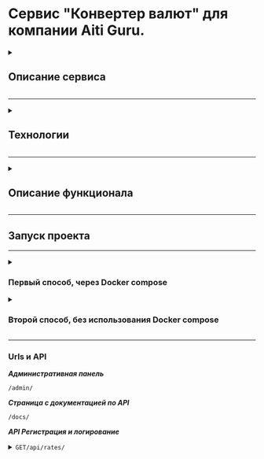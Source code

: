 # Сервис "Конвертер валют" для компании Aiti Guru.

<details>
<summary>

## Описание сервиса
</summary>
Backend приложение, которое позволяет конвертировать валюты из одной в другую по заданным параметрам. Необходимо передать название 1 и 2 валюты и сумму которую нужно конвертировать.

</details>

---
<details>
<summary>

## Технологии
</summary>

1) Django;
2) Docker;
3) Docker compose;
4) Nginx;
5) Postgres.


</details>

---


<details>
<summary>

## Описание функционала
</summary>
Сервис настроен так, чтобы его можно было расширять и наполнять новым функционалом. 

На данном этапе БД не используется, но уже добавлена в контейнер чтобы её можно было наполнять и взаимодействовать с ней.

Кеширование используется внутреннее т.к. набор данных слишком мал, чтобы поднимать Redis.

Запрос курса валют реализован через сторонний сервис.

Подробно описана документация/Swagger.

Настроен и отработан отлов ошибок/возбуждение исключений, сообщения об ошибки информативны и понятны.

Архитектура проекта построена так что сервисы/вспомогательные или часто повторяющиеся функции/методы/классы располагаются в отдельном файле, что не нагромождать код с представлениями и сериализаторами. 
В будущем это может быть папкой с разделёнными на файлы.
Предусмотрена возможность написания в будущем API v2 v3 vn чтобы в будущем сервис мог уйти от старых версий и перейти на новую без рисков сбоя у старых пользователей, грубо говоря механика плавного перехода.

В контейнеризацию добавлен nginx для статических файлов, на случай реализации моделей и админ панели, добавления frontend в проект и docker compose.
</details>

---


## Запуск проекта

___

<details>

<summary>

### Первый способ, через Docker compose

</summary>

### 1. Клонирование репозиторий
```bash
git clone https://github.com/Hashtagich/Currency_converter.git
```

### 2. Установка переменных окружения
***В корне проекта заполняем файл example.db.env и переименовываем его в db.env или просто создаём файл db.env и заполняем его***
```bash
POSTGRES_DB=Например, db
POSTGRES_USER=Например, db
POSTGRES_PASSWORD=Например, db
```

***В папке backend заполняем файл env.example и переименовываем его в .env или просто создаём файл .env и заполняем его***
 ```bash
 SECRET_KEY='Ваш секретный ключ проекта'
 DEBUG=Булевое значение True или False
 ALLOWED_HOSTS='Разрешенные хосты'
 LANGUAGE_CODE='Язык, например, ru'
 TIME_ZONE='Временная зона, например, UTC'

BASE_URL = 'https://v6.exchangerate-api.com/v6' url сайта для получения курса валют
API_KEY = 'Токен пользователя для взаимодействия с сервисом по курсу валют, получаем после регистрации.'

 DB_NAME='Имя Базы данных (БД), например, db'
 DB_LOGIN='Логин БД, например, db'
 DB_PASS='Пароль БД, например, db'
 DB_HOST='Хост БД, например, db'
 DB_PORT='Порт БД, например, 5433'
 
 ```

### 3. Сборка и запуск контейнеров

```bash

docker-compose up --build -d

```

</details>

<details>

<summary>

### Второй способ, без использования Docker compose

</summary>

### 1. Клонируйте репозиторий:

```bash
git clone https://github.com/Hashtagich/Currency_converter.git
```

2. Запускаем backend

   2.1. Установите и активируйте виртуальное окружение:
    ```bash
    python -m venv venv
    venv/Scripts/activate  - для Windows
    venv/bin/activate - для Linux
    ```

   2.2 Перейдите в папку backend и установите зависимости:
    ```bash
    cd backend
    python -m pip install --upgrade pip
    pip install -r requirements.txt
    ```

   2.3 Находясь в папке backend создайте файл *.env* или заполните файл *env.example* и переименуйте его в *.env*:
     ```bash
     SECRET_KEY='Ваш секретный ключ проекта'
     DEBUG=Булевое значение True или False
     ALLOWED_HOSTS='Разрешенные хосты'
     LANGUAGE_CODE='Язык, например, ru'
     TIME_ZONE='Временная зона, например, UTC'
    
    BASE_URL = 'https://v6.exchangerate-api.com/v6' url сайта для получения курса валют
    API_KEY = 'Токен пользователя для взаимодействия с сервисом по курсу валют, получаем после регистрации.'
    
     DB_NAME='Имя Базы данных (БД), например, db'
     DB_LOGIN='Логин БД, например, db'
     DB_PASS='Пароль БД, например, db'
     DB_HOST='Хост БД, например, db'
     DB_PORT='Порт БД, например, 5433'
     
     ```

   2.3.1 В файле backend/backend/settings.py находим переменную DATABASES и заменяем на:
    ```bash
    DATABASES = {
     'default': {
         'ENGINE': 'django.db.backends.sqlite3',
         'NAME': BASE_DIR / 'db.sqlite3',
     },
    ```

   2.4 Находясь в папке backend выполните миграции:
    ```bash
    python manage.py makemigrations
    python manage.py migrate
    ```

   2.5 Находясь в папке backend запустите проект:
    ```bash
    python manage.py runserver
    ```
</details>

___

### Urls и API

***Административная панель***

<code>/admin/</code>

***Страница с документацией по API***

<code>/docs/</code>

***API Регистрация и логирование***
<details>
<summary><code>GET/api/rates/</code></summary>

*Конвертация валюты из одной в другую с указанием суммы. Возвращает конвертированную сумму. <br>Пример запроса http://127.0.0.1:8000/api/rates/?from=USD&to=RUB&value=1*

```
{
  "result": 123.45
}
```

</details>

